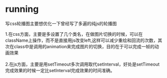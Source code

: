# running
写css轮播图主要想优化一下曾经写了多遍的纯js的轮播图

1.在css方面，主要是多设置了几个类名，在做图片切换的时候，可以在className上操作，而不是直接用js改变left,这样可以减少重绘和回流的次数，其次在class中是调用的animation来完成图片的切换，目的在于可以完成一帧的动画效果
<br>
<br>
2.在js方面，主要是用setTimeout多次调用取代setInterval，好处是setTimeout完成效果的时候一定比setInterval完成效果的时间准确。
